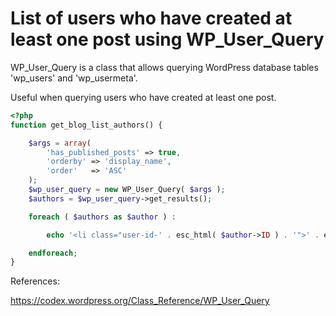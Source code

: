 # List of users who have created at least one post using WP_User_Query

WP_User_Query is a class that allows querying WordPress database tables 'wp_users' and 'wp_usermeta'.

Useful when querying users who have created at least one post.

```php
<?php
function get_blog_list_authors() {

	$args = array(
		'has_published_posts' => true,
		'orderby' => 'display_name',
		'order'   => 'ASC'
	);
	$wp_user_query = new WP_User_Query( $args );
	$authors = $wp_user_query->get_results();

	foreach ( $authors as $author ) :

		echo '<li class="user-id-' . esc_html( $author->ID ) . '">' . esc_html( $author->display_name ) . '</li>';

	endforeach;
}
```

References:

https://codex.wordpress.org/Class_Reference/WP_User_Query
